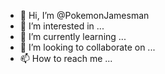 - 👋 Hi, I’m @PokemonJamesman
- 👀 I’m interested in ...
- 🌱 I’m currently learning ...
- 💞️ I’m looking to collaborate on ...
- 📫 How to reach me ...

<!---
PokemonJamesman/PokemonJamesman is a ✨ special ✨ repository because its `README.md` (this file) appears on your GitHub profile.
You can click the Preview link to take a look at your changes.
--->
